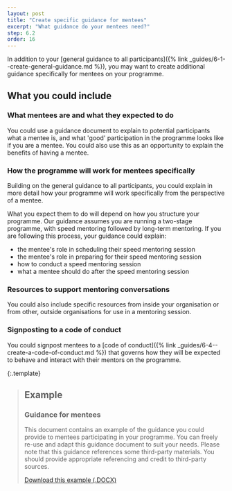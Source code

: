 ```yaml
---
layout: post
title: "Create specific guidance for mentees"
excerpt: "What guidance do your mentees need?"
step: 6.2
order: 16
---
```


In addition to your [general guidance to all participants]({% link _guides/6-1--create-general-guidance.md %}), you may want to create additional guidance specifically for mentees on your programme. 

## What you could include

### What mentees are and what they expected to do

You could use a guidance document to explain to potential participants what a mentee is, and what 'good' participation in the programme looks like if you are a mentee. You could also use this as an opportunity to explain the benefits of having a mentee.

### How the programme will work for mentees specifically

Building on the general guidance to all participants, you could explain in more detail how your programme will work specifically from the perspective of a mentee. 

What you expect them to do will depend on how you structure your programme. Our guidance assumes you are running a two-stage programme, with speed mentoring followed by long-term mentoring. If you are following this process, your guidance could explain:

- the mentee's role in scheduling their speed mentoring session
- the mentee's role in preparing for their speed mentoring session
- how to conduct a speed mentoring session
- what a mentee should do after the speed mentoring session

### Resources to support mentoring conversations

You could also include specific resources from inside your organisation or from other, outside organisations for use in a mentoring session.

### Signposting to a code of conduct

You could signpost mentees to a [code of conduct]({% link _guides/6-4--create-a-code-of-conduct.md %}) that governs how they will be expected to behave and interact with their mentors on the programme.

{:.template}
> ## Example
> ### Guidance for mentees
> 
> This document contains an example of the guidance you could provide to mentees participating in your programme. You can freely re-use and adapt this guidance document to suit your needs. Please note that this guidance references some third-party materials. You should provide appropriate referencing and credit to third-party sources.
> 
> <a href="/documents/example-mentee-guidance.docx" title="Download an example 'mentee guidance' document" class="button button--no-margin">Download this example (.DOCX)</a>